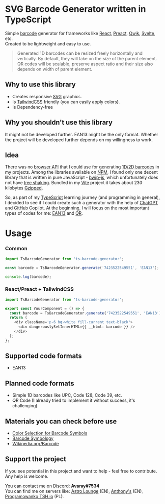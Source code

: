 # SVG Barcode Generator written in TypeScript

Simple [barcode](https://en.wikipedia.org/wiki/Barcode) generator for frameworks like [React](https://react.dev/), [Preact](https://preactjs.com/), [Qwik](https://qwik.builder.io/), [Svelte](https://svelte.dev/), etc.  
Created to be lightweight and easy to use.

> Generated 1D barcodes can be resized freely horizontally and vertically. By default, they will take on the size of the parent element.
> QR codes will be scalable, preserve aspect ratio and their size also depends on width of parent element.

## Why to use this library

- Creates responsive [SVG](https://en.wikipedia.org/wiki/SVG) graphics.
- Is [TailwindCSS](https://tailwindcss.com/) friendly (you can easily apply colors).
- Is Dependency-free

## Why you shouldn't use this library

It might not be developed further. EAN13 might be the only format. Whether the project will be developed further depends on my willingness to work.

## Idea

There was no [browser API](https://caniuse.com/) that I could use for generating [1D/2D barcodes](https://en.wikipedia.org/wiki/Barcode#Types_of_barcodes) in my projects. Among the libraries available on [NPM](https://www.npmjs.com/), I found only one decent library that is written in pure JavaScript - [bwip-js](https://github.com/metafloor/bwip-js), which unfortunately does not have [tree shaking](https://developer.mozilla.org/en-US/docs/Glossary/Tree_shaking). Bundled in my [Vite](https://vitejs.dev/) project it takes about 230 kilobytes [Gzipped](https://en.wikipedia.org/wiki/Gzip).

So, as part of my [TypeScript](https://www.typescriptlang.org/) learning journey (and programming in general), I decided to see if I could create such a generator with the help of [ChatGPT](https://chat.openai.com) and [GitHub Copilot](https://github.com/features/copilot). At the beginning, I will focus on the most important types of codes for me: [EAN13](https://en.wikipedia.org/wiki/International_Article_Number) and [QR](https://en.wikipedia.org/wiki/QR_code).

# Usage

### Common

```ts
import TsBarcodeGenerator from 'ts-barcode-generator';

const barcode = TsBarcodeGenerator.generate('7423522549551', 'EAN13');

console.log(barcode);
```

### React/Preact + TailwindCSS

```ts
import TsBarcodeGenerator from 'ts-barcode-generator';

export const YourComponent = () => {
  const barcode = TsBarcodeGenerator.generate('7423522549551', 'EAN13');
  return (
    <div className='p-6 bg-white fill-current text-black'>
      <div dangerouslySetInnerHTML={{ __html: barcode }} />
    </div>
  );
};
```

## Supported code formats

- EAN13

## Planned code formats

- Simple 1D barcodes like UPC, Code 128, Code 39, etc.
- QR Code (I already tried to implement it without success, it's challenging)

## Materials you can check before use

- [Color Selection for Barcode Symbols](https://www.barcode.graphics/upc-color-guide)
- [Barcode Symbology](https://www.scandit.com/products/barcode-scanning/symbologies)
- [Wikipedia.org/Barcode](https://en.wikipedia.org/wiki/Barcode)

## Support the project

If you see potential in this project and want to help - feel free to contribute. Any help is welcome.

You can contact me on Discord: **Avaray#7534**  
You can find me on servers like: [Astro Lounge](https://discord.gg/astrodotbuild) (EN), [Anthony's](https://discord.gg/RPmzgZMT) (EN), [Programowanko TSH.io](https://discord.gg/BWh98tnZ6Y) (PL).
